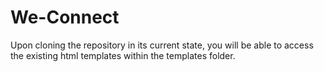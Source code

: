 # We-Connect

Upon cloning the repository in its current state, you will be able to access the existing html templates within the templates folder.
